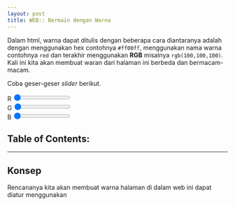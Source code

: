 ```yaml
---
layout: post
title: WEB:: Bermain dengan Warna
---
```


Dalam html, warna dapat ditulis dengan beberapa cara diantaranya adalah dengan menggunakan hex contohnya `#ff00ff`, menggunakan nama warna contohnya `red` dan terakhir menggunakan __RGB__ misalnya `rgb(100,100,100)`.
Kali ini kita akan membuat waran dari halaman ini berbeda dan bermacam-macam.

Coba geser-geser _slider_ berikut.

R <input d="satu" type="range" name="merah" value="0" min="1" max="255"><br>
G <input d="satu" type="range" name="hijau" min="1" max="255" value="0" ><br>
B <input d="satu" type="range" name="biru" value="0"  min="1" max="255"><br>

## Table of Contents:


---

## Konsep

Rencananya kita akan membuat warna halaman di dalam web ini dapat diatur menggunakan 

<script src="/js/slider.js"/>